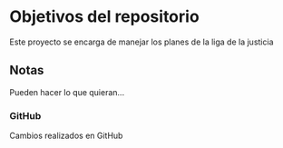 # Objetivos del repositorio

Este proyecto se encarga de manejar los planes de la liga de la justicia


## Notas
Pueden hacer lo que quieran...

### GitHub
Cambios realizados en GitHub
